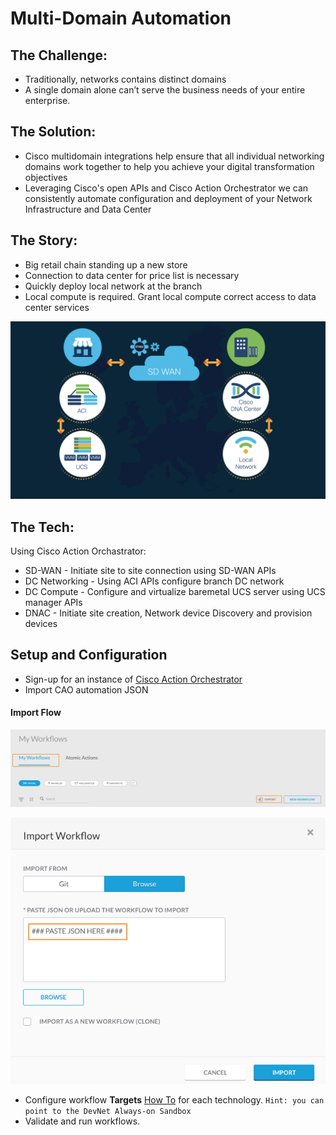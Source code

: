 # Multi-Domain Automation

## The Challenge: 
- Traditionally, networks contains distinct domains
- A single domain alone can’t serve the business needs of your entire enterprise.


## The Solution: 
 - Cisco multidomain integrations help ensure that all individual networking domains work together to help you achieve your digital transformation objectives
- Leveraging Cisco's open APIs and Cisco Action Orchestrator we can consistently automate configuration and deployment of your Network Infrastructure and Data Center


## The Story:
 - Big retail chain standing up a new store
 - Connection to data center for price list is necessary
 - Quickly deploy local network at the branch
 - Local compute is required. Grant local compute correct access to data center services

 ![alt text](https://raw.githubusercontent.com/CiscoDevNet/MultiDomain-Automation-AO/master/img/md.png "Multi-Domain Scenario")

## The Tech: 
Using Cisco Action Orchastrator:
 - SD-WAN - Initiate site to site connection using SD-WAN APIs
 - DC Networking - Using ACI APIs configure branch DC network 
 - DC Compute - Configure and virtualize baremetal UCS server using UCS manager APIs
 - DNAC - Initiate site creation, Network device Discovery and provision devices
 
## Setup and Configuration
 - Sign-up for an instance of [Cisco Action Orchestrator](https://engage2demand.cisco.com/lp_cisco_cloudcenter_suite_saas_free_trial_17572)
 - Import CAO automation JSON 
 
 #### Import Flow
 
 ![alt text](https://raw.githubusercontent.com/CiscoDevNet/MultiDomain-Automation-AO/master/img/import1.png "Step 1")

 ![alt text](https://raw.githubusercontent.com/CiscoDevNet/MultiDomain-Automation-AO/master/img/import2.png "Step 2")
 
 - Configure workflow **Targets** [How To](https://docs.cloudmgmt.cisco.com/display/ACTIONORCHESTRATOR/Overview+Targets) for each technology. `Hint: you can point to the DevNet Always-on Sandbox`
 - Validate and run workflows. 

 